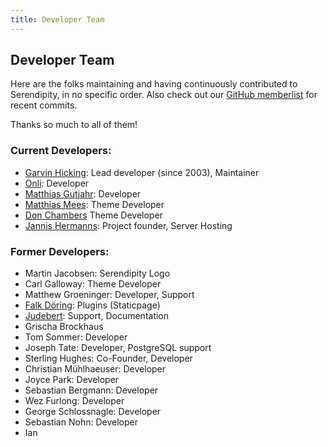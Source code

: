 ```yaml
---
title: Developer Team
---
```


## Developer Team

Here are the folks maintaining and having continuously contributed to Serendipity, in no specific order. Also check out our [GitHub memberlist](https://github.com/orgs/s9y/people) for recent commits.

Thanks so much to all of them!

### Current Developers:

* [Garvin Hicking](http://garv.in): Lead developer (since 2003), Maintainer
* [Onli](http://www.onli-blogging.de): Developer
* [Matthias Gutjahr](http://matthias-gutjahr.de): Developer
* [Matthias Mees](http://yellowled.de): Theme Developer
* [Don Chambers](http://www.optional-necessity.com) Theme Developer
* [Jannis Hermanns](http://jann.is): Project founder, Server Hosting

### Former Developers:

* Martin Jacobsen: Serendipity Logo
* Carl Galloway: Theme Developer
* Matthew Groeninger: Developer, Support
* [Falk Döring](http://www.fadoe.de): Plugins (Staticpage)
* [Judebert](http://judebert.com): Support, Documentation
* Grischa Brockhaus
* Tom Sommer: Developer
* Joseph Tate: Developer, PostgreSQL support
* Sterling Hughes: Co-Founder, Developer
* Christian Mühlhaeuser: Developer
* Joyce Park: Developer
* Sebastian Bergmann: Developer
* Wez Furlong: Developer
* George Schlossnagle: Developer
* Sebastian Nohn: Developer
* Ian
